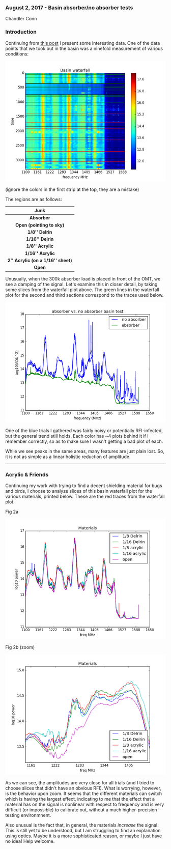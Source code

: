 ### August 2, 2017 - Basin absorber/no absorber tests
Chandler Conn

### Introduction
Continuing from [this post](postings/20170720_OMT_in_basin/index.md) I present some interesting data. One of the data points that we took out in the basin was a ninefold measurement of various conditions:

![alt-text](basin_waterfall.png)

(ignore the colors in the first strip at the top, they are a mistake)

The regions are as follows: 

|Junk|
|:---:|
|**Absorber**|
|**Open (pointing to sky)**|
|**1/8'' Delrin**|
|**1/16'' Delrin**|
|**1/8'' Acrylic**|
|**1/16'' Acrylic**|
|**2'' Acrylic (on a 1/16'' sheet)**|
|**Open**|

Unusually, when the 300k absorber load is placed in front of the OMT, we see a damping of the signal. Let's examine this in closer detail, by taking some slices from the waterfall plot above. The green lines in the waterfall plot for the second and third sections correspond to the traces used below.

![alt-text](absorber_vs_no.png)

One of the blue trials I gathered was fairly noisy or potentially RFI-infected, but the general trend still holds. Each color has ~4 plots behind it if I remember correctly, so as to make sure I wasn't getting a bad plot of each.

While we see peaks in the same areas, many features are just plain lost. So, it is not as simple as a linear holistic reduction of amplitude.

-----------------------------
### Acrylic & Friends

Continuing my work with trying to find a decent shielding material for bugs and birds, I choose to analyze slices of this basin waterfall plot for the various materials, printed below. These are the red traces from the waterfall plot.

Fig 2a

![alt-text](mat_slice.png)

Fig 2b (zoom)

![alt-text](mat_zoom.png)

As we can see, the amplitudes are very close for all trials (and I tried to choose slices that didn't have an obvious RFI). What is worrying, however, is the behavior upon zoom. It seems that the different materials can switch which is having the largest effect, indicating to me that the effect that a material has on the signal is nonlinear with respect to frequency and is very difficult (or impossible) to calibrate out, without a much higher-precision testing environmnent.

Also unusual is the fact that, in general, the materials *increase* the signal. This is still yet to be understood, but I am struggling to find an explanation using optics. Maybe it is a more sophisticated reason, or maybe I just have no idea! Help welcome.
